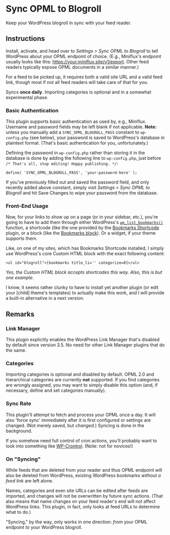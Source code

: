 # Sync OPML to Blogroll
Keep your WordPress blogroll in sync with your feed reader.

## Instructions
Install, activate, and head over to *Settings > Sync OPML to Blogroll* to tell WordPress about your OPML endpoint of choice. (E.g., Miniflux's endpoint usually looks like this: https://your.miniflux.site/v1/export. Other feed readers typically expose OPML documents in a similar manner.)

For a feed to be picked up, it requires both a valid site URL and a valid feed link, though most if not all feed readers will take care of that for you.

Syncs **once daily**. Importing categories is optional and in a somewhat experimental phase.

### Basic Authentication
This plugin supports basic authentication as used by, e.g., Miniflux. Username and password fields may be left blank if not applicable. **Note:** unless you manually add a `SYNC_OPML_BLOGROLL_PASS` constant to `wp-config.php` (see below), your password is saved to WordPress's database in plaintext format. (That's basic authentication for you, unfortunately.)

Defining the password in `wp-config.php` rather than storing it in the database is done by adding the following line to `wp-config.php`, just before `/* That's all, stop editing! Happy publishing. */`:
```
define( 'SYNC_OPML_BLOGROLL_PASS', 'your-password-here' );
```
If you've previously filled out and saved the password field, and only recently added above constant, simply visit *Settings > Sync OPML to Blogroll* and hit Save Changes to wipe your password from the database.

### Front-End Usage
Now, for your links to show up on a page (or in your sidebar, etc.), you're going to have to add them through either WordPress's [`wp_list_bookmarks()`](https://developer.wordpress.org/reference/functions/wp_list_bookmarks/) function, a shortcode (like the one provided by the [Bookmarks Shortcode](https://wordpress.org/plugins/bookmarks-shortcode/) plugin, or a block (like the [Bookmarks block](https://wordpress.org/plugins/blogroll-block/)). Or a widget, if your theme supports them.

Like, on one of my sites, which has Bookmarks Shortcode installed, I simply use WordPress's core Custom HTML block with the exact following content:
```
<ul id="blogroll">[bookmarks title_li='' categorize=0]</ul>
```
_Yes, the Custom HTML block accepts shortcodes this way. Also, this is but one example._

I know, it seems rather clunky to have to install yet another plugin (or edit your [child] theme's templates) to actually make this work, and I will provide a built-in alternative in a next version.

## Remarks
### Link Manager
This plugin explicitly enables the WordPress Link Manager that's disabled by default since version 3.5. No need for other Link Manager plugins that do the same.

### Categories
Importing categories is optional and disabled by default. OPML 2.0 and hierarchical categories are currently **not** supported. If you find categories are wrongly assigned, you may want to simply disable this option (and, if necessary, define and set categories manually).

### Sync Rate
This plugin'll attempt to fetch and process your OPML once a day. It will also 'force sync' immediately after it is first configured or settings are changed. (Not merely saved, but *changed*.) Syncing is done in the background.

If you somehow need full control of cron actions, you'll probably want to look into something like [WP-Crontrol](https://wordpress.org/plugins/wp-crontrol/). (Note: not for novices!)

### On "Syncing"
While feeds that are deleted from your reader and thus OPML endpoint will also be deleted from WordPress, existing WordPress bookmarks *without a feed link* are left alone.

Names, categories and even site URLs can be edited after feeds are imported, and changes will not be overwritten by future sync actions. (That also means that name changes on your feed reader's end will not affect WordPress links. This plugin, in fact, only looks at feed URLs to determine what to do.)

"Syncing," by the way, only works in one direction: *from* your OPML endpoint *to* your WordPress blogroll.
